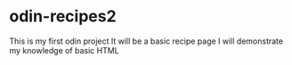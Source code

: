 # odin-recipes2
This is my first odin project
It will be a basic recipe page
I will demonstrate my knowledge of basic HTML

